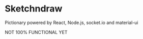 # Sketchndraw

Pictionary powered by React, Node.js, socket.io and material-ui

NOT 100% FUNCTIONAL YET
